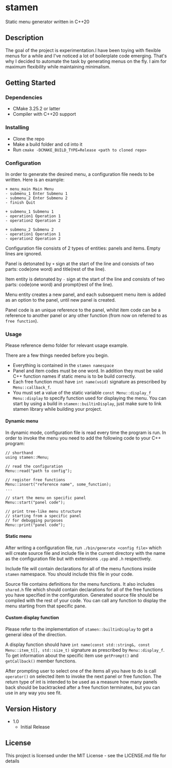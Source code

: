 # stamen

Static menu generator written in C++20


## Description

The goal of the project is experimentation.I have been toying with flexible
menus for a while and I've noticed a lot of boilerplate code emerging. That's
why I decided to automate the task by generating menus on the fly. I aim for
maximum flexibility while maintaining minimalism.


## Getting Started

### Dependencies

* CMake 3.25.2 or latter
* Compiler with C++20 support


### Installing

* Clone the repo
* Make a build folder and cd into it
* Run `cmake -DCMAKE_BUILD_TYPE=Release <path to cloned repo>`


### Configuration

In order to generate the desired menu, a configuration file needs to be
written. Here is an example:
```
+ menu_main Main Menu
- submenu_1 Enter Submenu 1
- submenu_2 Enter Submenu 2
- finish Quit

+ submenu_1 Submenu 1
- operation1 Operation 1
- operation2 Operation 2

+ submenu_2 Submenu 2
- operation1 Operation 1
- operation2 Operation 2
```

Configuration file consists of 2 types of entities: panels and items. Empty
lines are ignored.

Panel is detonated by `+` sign at the start of the line and consists of two
parts: code(one word) and title(rest of the line).

Item entity is detonated by `-` sign at the start of the line and consists of
two parts: code(one word) and prompt(rest of the line).

Menu entity creates a new panel, and each subsequent menu item is added as an
option to the panel, until new panel is created.

Panel code is an unique reference to the panel, whilst item code can be a
reference to another panel or any other function (from now on referred to as
`free function`).


### Usage

Please reference demo folder for relevant usage example.

There are a few things needed before you begin.

* Everything is contained in the `stamen namespace`
* Panel and item codes must be one word. In addition they must be valid C++
function names if static menu is to be build correctly.
* Each free function must have `int name(void)` signature as prescribed by
`Menu::callback_f`.
* You must set a value of the static variable `const Menu::display_f
Menu::display` to specify function used for displaying the menu. You can start
by using a build in `stamen::builtinDisplay`, just make sure to link stamen library
while building your project.


#### Dynamic menu

In dynamic mode, configuration file is read every time the program is run. In
order to invoke the menu you need to add the following code to your C++
program:

```
// shorthand
using stamen::Menu;

// read the configuration
Menu::read("path to config");

// register free functions
Menu::insert("reference name", some_function);
...

// start the menu on specific panel
Menu::start("panel code");

// print tree-like menu structure
// starting from a specific panel
// for debugging purposes
Menu::print("panel code");
```

#### Static menu

After writing a configuration file, run `./bin/generate <config file>` which
will create source file and include file in the current directory with the name
as the configuration file but with extensions `.cpp` and `.h` respectively.

Include file will contain declarations for all of the menu functions inside
`stamen` namespace. You should include this file in your code.

Source file contains definitions for the menu functions. It also includes
`shared.h` file which should contain declarations for all of the free functions
you have specified in the configuration. Generated source file should be
compiled with the rest of your code. You can call any function to display the
menu starting from that specific pane.


#### Custom display function

Please refer to the implementation of `stamen::builtinDisplay` to get a general
idea of the direction.

A display function should have `int name(const std::string&, const
Menu::item_t[], std::size_t)` signature as prescribed by `Menu::display_f`. To
get information about the specific item use `getPrompt()` and `getCallback()`
member functions.

After prompting user to select one of the items all you have to do is call
`operator()` on selected item to invoke the next panel or free function. The
return type of int is intended to be used as a measure how many panels back
should be backtracked after a free function terminates, but you can use in any
way you see fit.


## Version History

* 1.0
    * Initial Release


## License

This project is licensed under the MIT License - see the LICENSE.md file for details

